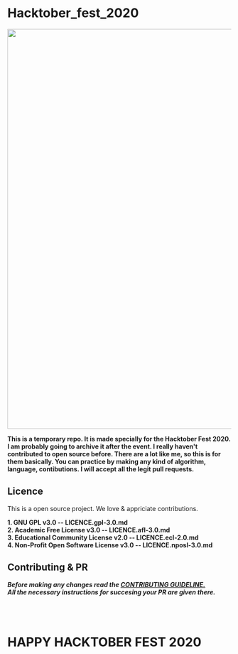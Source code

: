 # Hacktober_fest_2020

<img width='900px' src='https://miro.medium.com/max/2560/1*On6AtQhoMSntm-D63c8XoQ.jpeg'/>

**This is a temporary repo. It is made specially for the Hacktober Fest 2020. I am probably going to archive it after the event.
  I really haven't contributed to open source before. There are a lot like me, so this is for them basically. You can practice by making any kind of algorithm, language, contibutions. I will accept all the legit pull requests.**<br/>
  
## Licence

This is a open source project. We love & appriciate contributions.

**1. GNU GPL v3.0 -- LICENCE.gpl-3.0.md<br/>
2. Academic Free License v3.0 -- LICENCE.afl-3.0.md<br/>
3. Educational Community License v2.0 -- LICENCE.ecl-2.0.md<br/>
4. Non-Profit Open Software License v3.0 -- LICENCE.nposl-3.0.md**<br/>

## Contributing & PR

***Before making any changes read the [CONTRIBUTING GUIDELINE.](/CONTRIBUTING.md)<br/>
All the necessary instructions for succesing your PR are given there.***

<br/><br/>

# HAPPY HACKTOBER FEST 2020
